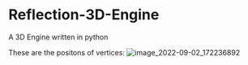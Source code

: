 # Reflection-3D-Engine
A 3D Engine written in python

These are the positons of vertices:
![image_2022-09-02_172236892](https://user-images.githubusercontent.com/93080905/188237147-546dac3d-7933-4b23-b393-251dab10a48e.png)
